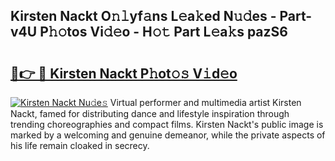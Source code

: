 ## Kirsten Nackt O𝚗𝚕yf𝚊ns L𝚎a𝚔ed N𝚞𝚍es - Part-v4U P𝚑𝚘tos Vi𝚍𝚎o - H𝚘𝚝 Part L𝚎a𝚔s pazS6

# <h2><a href="http://kf2nvp.oniu.top/?m=Kirsten+Nackt">🔗👉 🔴 Kirsten Nackt P𝚑ot𝚘𝚜 V𝚒d𝚎o</a></h2>

[![Kirsten Nackt Nu𝚍e𝚜](https://i.imgur.com/0qMVB7G.gif)](http://kf2nvp.oniu.top/?m=Kirsten+Nackt)
Virtual performer and multimedia artist Kirsten Nackt, famed for distributing dance and lifestyle inspiration through trending choreographies and compact films. Kirsten Nackt's public image is marked by a welcoming and genuine demeanor, while the private aspects of his life remain cloaked in secrecy.  
